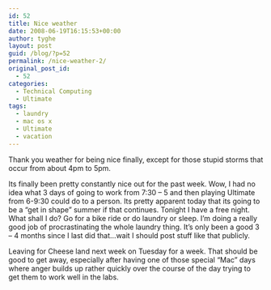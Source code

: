 ```yaml
---
id: 52
title: Nice weather
date: 2008-06-19T16:15:53+00:00
author: tyghe
layout: post
guid: /blog/?p=52
permalink: /nice-weather-2/
original_post_id:
  - 52
categories:
  - Technical Computing
  - Ultimate
tags:
  - laundry
  - mac os x
  - Ultimate
  - vacation
---
```

Thank you weather for being nice finally, except for those stupid storms that occur from about 4pm to 5pm.

Its finally been pretty constantly nice out for the past week. Wow, I had no idea what 3 days of going to work from 7:30 &#8211; 5 and then playing Ultimate from 6-9:30 could do to a person. Its pretty apparent today that its going to be a &#8220;get in shape&#8221; summer if that continues. Tonight I have a free night. What shall I do? Go for a bike ride or do laundry or sleep. I&#8217;m doing a really good job of procrastinating the whole laundry thing. It&#8217;s only been a good 3 &#8211; 4 months since I last did that&#8230;wait I should post stuff like that publicly.

Leaving for Cheese land next week on Tuesday for a week. That should be good to get away, especially after having one of those special &#8220;Mac&#8221; days where anger builds up rather quickly over the course of the day trying to get them to work well in the labs.
